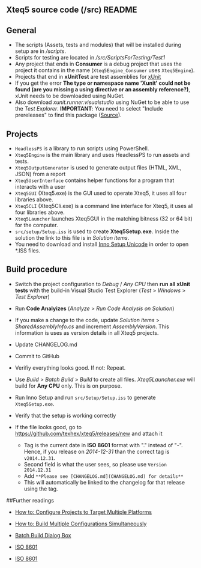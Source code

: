 ## Xteq5 source code (/src) README


## General

 - The scripts (Assets, tests and modules) that will be installed during setup are in _/scripts_.
 - Scripts for testing are located in _/src/ScriptsForTesting/Test1_
 - Any project that ends in **Consumer** is a debug project that uses the project it contains in the name (`Xteq5Engine_Consumer` uses `Xteq5Engine`).
 - Projects that end in **xUnitTest** are test assemblies for [xUnit](https://github.com/xunit/xunit)
 - If you get the error __The type or namespace name 'Xunit' could not be found (are you missing a using directive or an assembly reference?)__, xUnit needs to be downloaded using NuGet.
 - Also download _xunit.runner.visualstudio_ using NuGet to be able to use the _Test Explorer_. **IMPORTANT**: You need to select "Include prereleases" to find this package ([Source](http://xunit.github.io/docs/running-tests-in-vs.html)).
  

## Projects
 - `HeadlessPS` is a library to run scripts using PowerShell.
 - `Xteq5Engine` is the main library and uses HeadlessPS to run assets and tests.
 - `Xteq5OutputGenerator` is used to generate output files (HTML, XML, JSON) from a report
 - `Xteq5UserInterface` contains helper functions for a program that interacts with a user 
 - `Xteq5GUI` (Xteq5.exe) is the GUI used to operate Xteq5, it uses all four libraries above.
 - `Xteq5CLI` (Xteq5Cli.exe) is a command line interface for Xteq5, it uses all four libraries above.
 - `Xteq5Launcher` launches Xteq5GUI in the matching bitness (32 or 64 bit) for the computer. 
 - `src/setup/Setup.iss` is used to create **Xteq5Setup.exe**. Inside the solution the link to this file is in _Solution items_. 
 - You need to download and install [Inno Setup Unicode](http://www.jrsoftware.org/isdl.php) in order to open *.ISS files.
  

## Build procedure

  - Switch the project configuration to _Debug_ / _Any CPU_ then **run all xUnit tests** with the build-in Visual Studio Test Explorer (_Test_ > _Windows_ > _Test Explorer_)
  
  - Run **Code Analyizes** (_Analyze_ > _Run Code Analysis on Solution_)
  
  - If you make a change to the code, update _Solution items_ > _SharedAssemblyInfo.cs_ and increment _AssemblyVersion_. This information is uses as version details in all Xteq5 projects.
     
  - Update CHANGELOG.md

  - Commit to GitHub
  
  - Verifiy everything looks good. If not: Repeat.  
  
  - Use _Build_ > _Batch Build_ > _Build_ to create all files. _Xteq5Launcher.exe_ will build for **Any CPU** only. This is on purpose. 

  - Run Inno Setup and run `src/Setup/Setup.iss` to generate `Xteq5Setup.exe`.

  - Verify that the setup is working correctly
   
  - If the file looks good, go to https://github.com/texhex/xteq5/releases/new and attach it  
     
     - Tag is the current date in **ISO 8601** format with "." instead of "-". Hence, if you release on _2014-12-31_ than the correct tag is 
	    `v2014.12.31`.  
     - Second field is what the user sees, so please use 
	    `Version 2014.12.31`
     - Add 
	    `**Please see [CHANGELOG.md](CHANGELOG.md) for details**`
	 - This will automatically be linked to the changelog for that release using the tag.  
   
    
    
##Further readings
 
  * [How to: Configure Projects to Target Multiple Platforms](http://msdn.microsoft.com/en-us/library/ms165408.aspx)
  
  * [How to: Build Multiple Configurations Simultaneously](http://msdn.microsoft.com/en-us/library/jj651644.aspx)

  * [Batch Build Dialog Box](http://msdn.microsoft.com/en-us/library/169az28z%28v=vs.90%29.aspx)
 
  * [ISO 8601](http://xkcd.com/1179/)
  
  * [ISO 8601](http://en.wikipedia.org/wiki/ISO_8601) 

